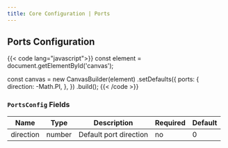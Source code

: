 ```yaml
---
title: Core Configuration | Ports
---
```


## Ports Configuration

{{< code lang="javascript">}}
const element = document.getElementById('canvas');

const canvas = new CanvasBuilder(element)
  .setDefaults({
    ports: {
      direction: -Math.PI,
    },
  })
  .build();
{{< /code >}}

### `PortsConfig` Fields

| Name      | Type   | Description             | Required | Default |
|-----------|--------|-------------------------|----------|---------|
| direction | number | Default port direction  | no       | 0       |
